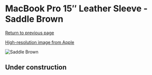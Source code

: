 # MacBook Pro 15″ Leather Sleeve - Saddle Brown

[Return to previous page](/macbook)

[High-resolution image from Apple](https://store.storeimages.cdn-apple.com/8756/as-images.apple.com/is/MRQV2?wid=4500&hei=4500&fmt=png)

<div style="width: 512px"><img src="/almost_uncompressed/MRQV2.webp" alt="Saddle Brown"></div>

## Under construction
